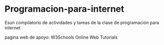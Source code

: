 # Programacion-para-internet
Esun compilatorio de actividades y tareas de la clase de programación para internet

pagina web de apoyo:
W3Schools Online Web Tutorials
